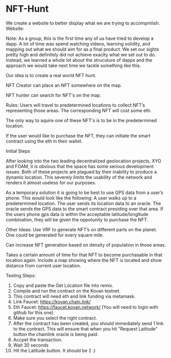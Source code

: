 # NFT-Hunt

We create a website to better display what we are trying to accompmlish.
Website: 

Note: As a group, this is the first time any of us have tried to develop a dapp. A lot of time was spend watching videos, learning solidity, and mapping out what we should aim for as a final product. We set our sights pretty high and definitely did not achieve exaclty what we set out to do. Instead, we learned a whole lot about the strucuture of dapps and the approach we would take next time we tackle something like this.


Our idea is to create a real world NFT hunt.

NFT Creator can place an NFT somewhere on the map.

NFT hunter can search for NFT's on the map.

Rules: Users will travel to predetermined locations to collect NFT’s representing those areas. The corresponding NFT will cost some eth.

The only way to aquire one of these NFT's is to be in the predetermined location.

If the user would like to purchase the NFT, they can initiate the smart contract using the eth in their wallet.

Initial Steps

After looking into the two leading decentralized geolocation projects, XYO and FOAM, it is obvious that the space has some serious development issues. Both of these projects are plagued by their inability to produce a dynamic location. This severely limits the usability of the network and renders it almost useless for our purposes.

As a temporary solution it is going to be best to use GPS data from a user’s phone. This would look like the following: A user walks up to a predetermined location. The user sends its location data to an oracle. The oracle sends the GPS data to the smart contract presiding over that area. If the users phone gps data is within the acceptable latitude/longitude combination, they will be given the oppotunity to purchase the NFT. 

Other Ideas:
Use VRF to generate NFT’s on different parts on the planet. One could be generated for every square mile. 

Can increase NFT generation based on density of population in those areas. 

Takes a certain amount of time for that NFT to become purchasable in that location again. Include a map showing where the NFT is located and show distance from current user location.


Testing Steps:
1. Copy and paste the Get Location file into remix.
2. Compile and run the contract on the Kovan testnet.
3. This contract will need eth and link funding via metamask.
4. Link Faucet: https://kovan.chain.link/
5. Eth Faucet: https://faucet.kovan.network/ (You will need to login with github for this one)
6. Make sure you select the right contract.
7. After the contract has been created, you should immediately send 1 link to the contract. This will ensure that when you hit "Request Latitude" button the chainlink oracle is being paid.
8. Accpet the transaction.
9. Wait 30 seconds
10. Hit the Latitude button. It should be 2 :)

